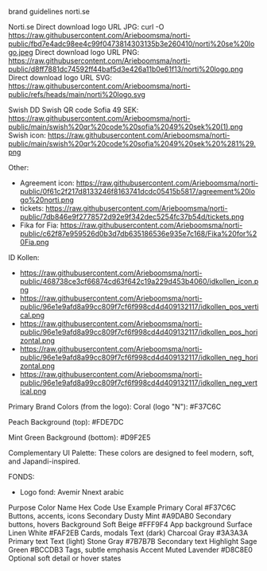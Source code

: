 brand guidelines norti.se

Norti.se
Direct download logo URL JPG: curl -O https://raw.githubusercontent.com/Arieboomsma/norti-public/fbd7e4adc98ee4c99f0473814303135b3e260410/norti%20se%20logo.jpeg
Direct download logo URL PNG: https://raw.githubusercontent.com/Arieboomsma/norti-public/d8ff7881dc74592ff44baf5d3e426a11b0e61f13/norti%20logo.png
Direct download logo URL SVG: https://raw.githubusercontent.com/Arieboomsma/norti-public/refs/heads/main/norti%20logo.svg

Swish
DD Swish QR code Sofia 49 SEK: https://raw.githubusercontent.com/Arieboomsma/norti-public/main/swish%20qr%20code%20sofia%2049%20sek%20(1).png 
Swish icon: https://raw.githubusercontent.com/Arieboomsma/norti-public/main/swish%20qr%20code%20sofia%2049%20sek%20%281%29.png

Other:
- Agreement icon: https://raw.githubusercontent.com/Arieboomsma/norti-public/0f61c2f217d8133246f8163741dcdc05415b5817/agreement%20logo%20norti.png
- tickets: https://raw.githubusercontent.com/Arieboomsma/norti-public/7db846e9f2778572d92e9f342dec5254fc37b54d/tickets.png
- Fika for Fia: https://raw.githubusercontent.com/Arieboomsma/norti-public/c62f87e959526d0b3d7db635186536e935e7c168/Fika%20for%20Fia.png
 
 

ID Kollen: 
- https://raw.githubusercontent.com/Arieboomsma/norti-public/468738ce3cf66874cd63f642c19a229d453b4060/idkollen_icon.png
- https://raw.githubusercontent.com/Arieboomsma/norti-public/96e1e9afd8a99cc809f7cf6f998cd4d409132117/idkollen_pos_vertical.png
- https://raw.githubusercontent.com/Arieboomsma/norti-public/96e1e9afd8a99cc809f7cf6f998cd4d409132117/idkollen_pos_horizontal.png
- https://raw.githubusercontent.com/Arieboomsma/norti-public/96e1e9afd8a99cc809f7cf6f998cd4d409132117/idkollen_neg_horizontal.png 
- https://raw.githubusercontent.com/Arieboomsma/norti-public/96e1e9afd8a99cc809f7cf6f998cd4d409132117/idkollen_neg_vertical.png


Primary Brand Colors (from the logo):
Coral (logo "N"): #F37C6C

Peach Background (top): #FDE7DC

Mint Green Background (bottom): #D9F2E5

Complementary UI Palette:
These colors are designed to feel modern, soft, and Japandi-inspired.

FONDS:
- Logo fond: Avemir Nnext arabic

Purpose	Color Name	Hex Code	Use Example
Primary	Coral	#F37C6C	Buttons, accents, icons
Secondary	Dusty Mint	#A9DAB0	Secondary buttons, hovers
Background	Soft Beige	#FFF9F4	App background
Surface	Linen White	#FAF2EB	Cards, modals
Text (dark)	Charcoal Gray	#3A3A3A	Primary text
Text (light)	Stone Gray	#7B7B7B	Secondary text
Highlight	Sage Green	#BCCDB3	Tags, subtle emphasis
Accent	Muted Lavender	#D8C8E0	Optional soft detail or hover states
